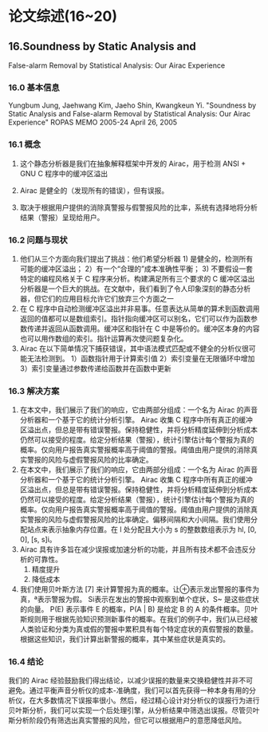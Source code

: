 # 论文综述(16~20)

## 16.Soundness by Static Analysis and
False-alarm Removal by Statistical Analysis:
Our Airac Experience

### 16.0 基本信息

Yungbum Jung, Jaehwang Kim, Jaeho Shin, Kwangkeun Yi. "Soundness by Static Analysis and
False-alarm Removal by Statistical Analysis: Our Airac Experience" ROPAS MEMO
2005-24 April 26, 2005

### 16.1 概念

1. 这个静态分析器是我们在抽象解释框架中开发的 Airac，用于检测 ANSI + GNU C 程序中的缓冲区溢出

2. Airac 是健全的（发现所有的错误），但有误报。
3. 取决于根据用户提供的消除真警报与假警报风险的比率，系统有选择地将分析结果（警报）呈现给用户。

### 16.2 问题与现状

1. 他们从三个方面向我们提出了挑战：他们希望分析器  1)  是健全的，检测所有可能的缓冲区溢出；  2）有一个“合理的”成本准确性平衡；  3)  不要假设一套特定的编程风格关于  C  程序来分析。构建满足所有三个要求的  C  缓冲区溢出分析器是一个巨大的挑战。在文献中，我们看到了令人印象深刻的静态分析器，但它们的应用目标允许它们放弃三个方面之一
2. 在  C  程序中自动检测缓冲区溢出并非易事。任意表达从简单的算术到函数调用返回的值都可以是数组索引。指针指向缓冲区可以别名，它们可以作为函数参数传递并返回从函数调用。缓冲区和指针在  C  中是等价的。缓冲区本身的内容也可以用作数组的索引。指针运算再次使问题复杂化。
3. Airac  在以下简单情况下捕获错误，其中语法模式匹配或不健全的分析仪很可能无法检测到。 1）函数指针用于计算索引值 2）索引变量在无限循环中增加 3）索引变量通过参数传递给函数并在函数中更新

### 16.3 解决方案

1. 在本文中，我们展示了我们的响应，它由两部分组成：一个名为  Airac  的声音分析器和一个基于它的统计分析引擎。  Airac  收集  C  程序中所有真正的缓冲区溢出点，但总是带有错误警报。保持稳健性，并将分析精度延伸到分析成本仍然可以接受的程度。给定分析结果（警报），统计引擎估计每个警报为真的概率。仅向用户报告真实警报概率高于阈值的警报。阈值由用户提供的消除真实警报的风险与虚假警报风险的比率确定。
2. 在本文中，我们展示了我们的响应，它由两部分组成：一个名为  Airac  的声音分析器和一个基于它的统计分析引擎。  Airac  收集  C  程序中所有真正的缓冲区溢出点，但总是带有错误警报。保持稳健性，并将分析精度延伸到分析成本仍然可以接受的程度。给定分析结果（警报），统计引擎估计每个警报为真的概率。仅向用户报告真实警报概率高于阈值的警报。阈值由用户提供的消除真实警报的风险与虚假警报风险的比率确定。偏移间隔和大小间隔。我们使用分配站点来表示抽象内存位置。在  l  处分配且大小为  s  的整数数组表示为  hl,  [0,  0],  [s,  s]i。
3. Airac  具有许多旨在减少误报或加速分析的功能，并且所有技术都不会违反分析的可靠性。
   1. 精度提升
   2. 降低成本
4. 我们使用贝叶斯方法  [7]  来计算警报为真的概率。让⊕表示发出警报的事件为真，ª表示警报为假。  Si表示在发出的警报中观察到单个症状，S~  是这些症状的向量。  P(E)  表示事件  E  的概率，P(A  |  B)  是给定  B  的  A  的条件概率。贝叶斯规则用于根据先验知识预测新事件的概率。在我们的例子中，我们从已经被人类验证和分类为真或假的警报中累积具有每个特定症状的真假警报的数量。根据这些知识，我们计算出新警报的概率，其中某些症状是真实的。

### 16.4 结论

我们的  Airac  经验鼓励我们得出结论，以减少误报的数量来交换稳健性并非不可避免。通过平衡声音分析仪的成本-准确度，我们可以首先获得一种本身有用的分析仪，在大多数情况下误报率很小。然后，经过精心设计对分析仪的误报行为进行贝叶斯分析，我们可以实现一个后处理引擎，从分析结果中筛选出误报。尽管贝叶斯分析阶段仍有筛选出真实警报的风险，但它可以根据用户的意愿降低风险。
